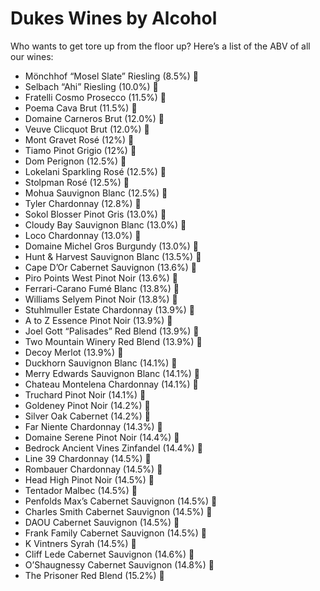 # Dukes Wines by Alcohol
Who wants to get tore up from the floor up? Here’s a list of the ABV of all our wines:
 - Mönchhof “Mosel Slate” Riesling (8.5%) 🍾
 - Selbach “Ahi” Riesling (10.0%)  🍷
 - Fratelli Cosmo Prosecco (11.5%) 🍾
 - Poema Cava Brut (11.5%) 🍷
 - Domaine Carneros Brut (12.0%) 🍾
 - Veuve Clicquot Brut (12.0%) 🍾
 - Mont Gravet Rosé (12%) 🍷
 - Tiamo Pinot Grigio (12%) 🍷
 - Dom Perignon (12.5%) 🍾
 - Lokelani Sparkling Rosé (12.5%) 🍷
 - Stolpman Rosé (12.5%) 🍷
 - Mohua Sauvignon Blanc (12.5%) 🍷
 - Tyler Chardonnay (12.8%) 🍷
 - Sokol Blosser Pinot Gris (13.0%) 🍾
 - Cloudy Bay Sauvignon Blanc (13.0%) 🍾
 - Loco Chardonnay (13.0%) 🍾
 - Domaine Michel Gros Burgundy (13.0%) 🍾
 - Hunt & Harvest Sauvignon Blanc (13.5%) 🍷
 - Cape D’Or Cabernet Sauvignon (13.6%) 🍷
 - Piro Points West Pinot Noir (13.6%) 🍾
 - Ferrari-Carano Fumé Blanc (13.8%) 🍾
 - Williams Selyem Pinot Noir (13.8%) 🍾
 - Stuhlmuller Estate Chardonnay (13.9%) 🍾
 - A to Z Essence Pinot Noir (13.9%) 🍷
 - Joel Gott “Palisades” Red Blend (13.9%) 🍷
 - Two Mountain Winery Red Blend (13.9%) 🍷
 - Decoy Merlot (13.9%) 🍾
 - Duckhorn Sauvignon Blanc (14.1%) 🍾
 - Merry Edwards Sauvignon Blanc (14.1%) 🍾
 - Chateau Montelena Chardonnay (14.1%) 🍾
 - Truchard Pinot Noir (14.1%) 🍾
 - Goldeney Pinot Noir (14.2%) 🍾
 - Silver Oak Cabernet (14.2%) 🍾
 - Far Niente Chardonnay (14.3%) 🍾
 - Domaine Serene Pinot Noir (14.4%) 🍾
 - Bedrock Ancient Vines Zinfandel (14.4%) 🍾
 - Line 39 Chardonnay (14.5%) 🍷
 - Rombauer Chardonnay (14.5%) 🍷
 - Head High Pinot Noir (14.5%) 🍷
 - Tentador Malbec (14.5%) 🍷
 - Penfolds Max’s Cabernet Sauvignon (14.5%) 🍷
 - Charles Smith Cabernet Sauvignon (14.5%) 🍾
 - DAOU Cabernet Sauvignon (14.5%) 🍾
 - Frank Family Cabernet Sauvignon (14.5%) 🍾
 - K Vintners Syrah (14.5%) 🍾
 - Cliff Lede Cabernet Sauvignon (14.6%) 🍾
 - O’Shaugnessy Cabernet Sauvignon (14.8%) 🍾
 - The Prisoner Red Blend (15.2%) 🍾
